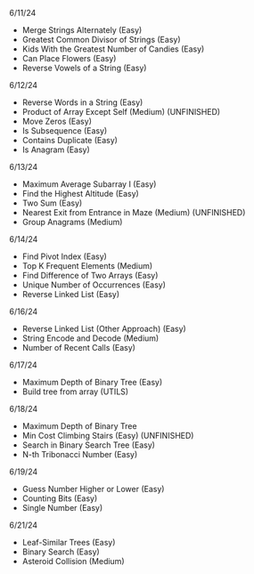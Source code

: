 6/11/24

- Merge Strings Alternately (Easy)
- Greatest Common Divisor of Strings (Easy)
- Kids With the Greatest Number of Candies (Easy)
- Can Place Flowers (Easy)
- Reverse Vowels of a String (Easy)

6/12/24

- Reverse Words in a String (Easy)
- Product of Array Except Self (Medium) (UNFINISHED)
- Move Zeros (Easy)
- Is Subsequence (Easy)
- Contains Duplicate (Easy)
- Is Anagram (Easy)

6/13/24

- Maximum Average Subarray I (Easy)
- Find the Highest Altitude (Easy)
- Two Sum (Easy)
- Nearest Exit from Entrance in Maze (Medium) (UNFINISHED)
- Group Anagrams (Medium)

6/14/24

- Find Pivot Index (Easy)
- Top K Frequent Elements (Medium)
- Find Difference of Two Arrays (Easy)
- Unique Number of Occurrences (Easy)
- Reverse Linked List (Easy)

6/16/24

- Reverse Linked List (Other Approach) (Easy)
- String Encode and Decode (Medium)
- Number of Recent Calls (Easy)

6/17/24

- Maximum Depth of Binary Tree (Easy)
- Build tree from array (UTILS)

6/18/24

- Maximum Depth of Binary Tree
- Min Cost Climbing Stairs (Easy) (UNFINISHED)
- Search in Binary Search Tree (Easy)
- N-th Tribonacci Number (Easy)

6/19/24

- Guess Number Higher or Lower (Easy)
- Counting Bits (Easy)
- Single Number (Easy)

6/21/24

- Leaf-Similar Trees (Easy)
- Binary Search (Easy)
- Asteroid Collision (Medium)
